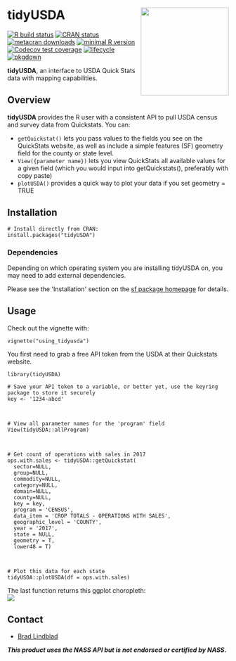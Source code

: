 
# tidyUSDA <img src='https://raw.githubusercontent.com/bradlindblad/tidyUSDA/master/images/tidyusda.png' align="right" height="200" />

[![R build status](https://github.com/bradlindblad/tidyUSDA/workflows/R-CMD-check/badge.svg)](https://github.com/bradlindblad/tidyUSDA/actions)
[![CRAN status](https://www.r-pkg.org/badges/version/tidyUSDA)](https://CRAN.R-project.org/package=tidyUSDA)
[![metacran downloads](https://cranlogs.r-pkg.org/badges/grand-total/tidyUSDA)](https://cran.r-project.org/package=tidyUSDA)
[![minimal R version](https://img.shields.io/badge/R%3E%3D-3.6.1-6666ff.svg)](https://cran.r-project.org/)
[![Codecov test coverage](https://codecov.io/gh/bradlindblad/tidyusda/branch/master/graph/badge.svg)](https://app.codecov.io/gh/bradlindblad/tidyusda?branch=master)
[![lifecycle](https://img.shields.io/badge/lifecycle-stable-brightgreen.svg)](https://lifecycle.r-lib.org/articles/stages.html)
[![pkgdown](https://github.com/bradlindblad/tidyUSDA/actions/workflows/pkgdown.yaml/badge.svg?branch=master)](https://github.com/bradlindblad/tidyUSDA/actions/workflows/pkgdown.yaml)



**tidyUSDA**, an interface to USDA Quick Stats data with mapping capabilities.


## Overview
**tidyUSDA** provides the R user with a consistent API to pull USDA census and survey data from Quickstats. You can:    
* ```getQuickstat()``` lets you pass values to the fields you see on the QuickStats website, as well as include a simple features (SF) geometry field for the county or state level. 
* ```View({parameter name})``` lets you view QuickStats all available values for a given field (which you would input into getQuickstats(), preferably with copy paste)
* ```plotUSDA()``` provides a quick way to plot your data if you set geometry = TRUE

## Installation
```
# Install directly from CRAN:
install.packages("tidyUSDA")
```

### Dependencies
Depending on which operating system you are installing tidyUSDA on, you may need to add external dependencies.

Please see the 'Installation' section on the [sf package homepage](https://r-spatial.github.io/sf/) for details.

## Usage

Check out the vignette with:
```
vignette("using_tidyusda")
```

You first need to grab a free API token from the USDA at their Quickstats website.    

```
library(tidyUSDA)

# Save your API token to a variable, or better yet, use the keyring package to store it securely
key <- '1234-abcd'



# View all parameter names for the 'program' field
View(tidyUSDA::allProgram)



# Get count of operations with sales in 2017
ops.with.sales <- tidyUSDA::getQuickstat(
  sector=NULL,
  group=NULL,
  commodity=NULL,
  category=NULL,
  domain=NULL,
  county=NULL,
  key = key,
  program = 'CENSUS',
  data_item = 'CROP TOTALS - OPERATIONS WITH SALES',
  geographic_level = 'COUNTY',
  year = '2017',
  state = NULL,
  geometry = T,
  lower48 = T)



# Plot this data for each state
tidyUSDA::plotUSDA(df = ops.with.sales)
```
The last function returns this ggplot choropleth:    
<img src='https://github.com/bradlindblad/tidyUSDA/blob/master/images/choropleth.png?raw=true' align="center"  />


## Contact
* [Brad Lindblad](https://github.com/bradlindblad)

***This product uses the NASS API but is not endorsed or certified by NASS.***
